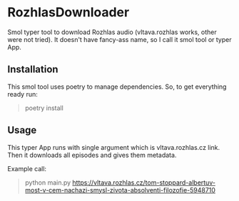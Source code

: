 # RozhlasDownloader
Smol typer tool to download Rozhlas audio (vltava.rozhlas works, other were not tried). It doesn't have fancy-ass name, so I call it smol tool or typer App. 

## Installation

This smol tool uses poetry to manage dependencies. So, to get everything ready run:

> poetry install

## Usage

This typer App runs with single argument which is vltava.rozhlas.cz link. Then it downloads all episodes and gives them metadata.

Example call:
> python main.py https://vltava.rozhlas.cz/tom-stoppard-albertuv-most-v-cem-nachazi-smysl-zivota-absolventi-filozofie-5948710
